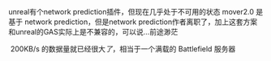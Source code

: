 unreal有个network prediction插件，但现在几乎处于不可用的状态 mover2.0 是基于 network prediction，但是network prediction作者离职了，加上这套方案和unreal的GAS实际上是不兼容的，可以说...前途渺茫

 200KB/s 的数据量就已经很大*了*，相当于一个满载的 Battlefield 服务器
